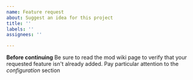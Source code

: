 ```yaml
---
name: Feature request
about: Suggest an idea for this project
title: ''
labels: ''
assignees: ''

---
```


**Before continuing**
Be sure to read the mod wiki page to verify that your requested feature isn't already added. Pay particular attention to the *configuration* section

